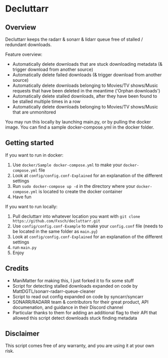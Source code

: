 # **Decluttarr**

## Overview
Decluttarr keeps the radarr & sonarr & lidarr queue free of stalled / redundant downloads.

Feature overview:
- Automatically delete downloads that are stuck downloading metadata (& trigger download from another source)
- Automatically delete failed downloads (& trigger download from another source)
- Automatically delete downloads belonging to Movies/TV shows/Music requests that have been deleted in the meantime ('Orphan downloads')
- Automatically delete stalled downloads, after they have been found to be stalled multiple times in a row
- Automatically delete downloads belonging to Movies/TV shows/Music that are unmonitored

You may run this locally by launching main.py, or by pulling the docker image.
You can find a sample docker-compose.yml in the docker folder.

## Getting started
If you want to run in docker:
1) Use `docker/Sample docker-compose.yml` to make your `docker-compose.yml` file
2) Look at `config/config.conf-Explained` for an explanation of the different settings
3) Run `sudo docker-compose up -d` in the directory where your `docker-compose.yml` is located to create the docker container
4) Have fun

If you want to run locally:
1) Pull decluttarr into whatever location you want with `git clone https://github.com/Fxsch/decluttarr.git`
3) Use `config/config.conf-Example` to make your `config.conf` file (needs to be located in the same folder as `main.py`)
2) Look at `config/config.conf-Explained` for an explanation of the different settings
4) run `main.py`
5) Enjoy

## Credits
- ManiMatter for making this, I just forked it to fix some stuff
- Script for detecting stalled downloads expanded on code by MattDGTL/sonarr-radarr-queue-cleaner
- Script to read out config expanded on code by syncarr/syncarr 
- SONARR/RADARR team & contributors for their great product, API documenation, and guidance in their Discord channel
- Particular thanks to them for adding an additional flag to their API that allowed this script detect downloads stuck finding metadata

## Disclaimer
This script comes free of any warranty, and you are using it at your own risk.
